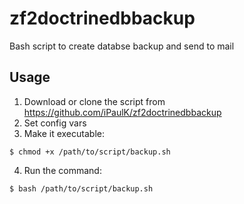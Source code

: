# zf2doctrinedbbackup
Bash script to create databse backup and send to mail

## Usage

1. Download or clone the script from https://github.com/iPaulK/zf2doctrinedbbackup
2. Set config vars
3. Make it executable:

```
$ chmod +x /path/to/script/backup.sh
```

4. Run the command:

```
$ bash /path/to/script/backup.sh
```